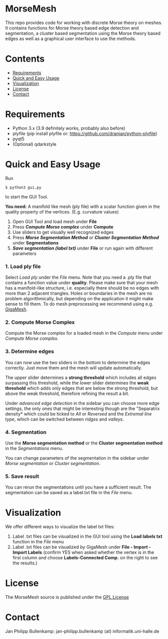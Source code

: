 # MorseMesh

This repo provides code for working with discrete Morse theory on meshes. It contains functions for Morse theory based edge detection and segmentation, a cluster based segmentation using the Morse theory based edges as well as a graphical user interface to use the methods.

# Contents
- [Requirements](#requirements)
- [Quick and Easy Usage](#quick-and-easy-usage)
- [Visualization](#visualization)
- [License](#license)
- [Contact](#contact)

# Requirements

- Python 3.x (3.9 definitely works, probably also before)
- plyfile (pip install plyfile or: https://github.com/dranjan/python-plyfile)
- pyqt5 
- (Optional) qdarkstyle 


# Quick and Easy Usage

Run

```
$ python3 gui.py
```
to start the GUI Tool.

**You need:** A manifold like mesh (ply file) with a scalar function given in the quality 
property of the vertices. (E.g. curvature values)

1. Open GUI Tool and load mesh under **File**
2. Press ***Compute Morse complex*** under **Compute**
3. Use sliders to get visually well recognized edges
4. Press ***Morse Segmentation Method*** or ***Cluster Segmentation Method*** 
under **Segmentations**
5. ***Save segmentation (label txt)*** under **File** or run again with different 
parameters

### **1. Load ply file**

Select *Load ply* under the *File* menu. Note that you need a .ply file that contains 
a function value under **quality**.
Please make sure that your mesh has a manifold-like structure, i.e. especially there 
should be no edges with more than 2 adjacent triangles. Holes or boundaries in the
mesh are no problem algorithmically, but depending on the application it might make 
sense to fill them.
To do mesh preprocessing we recommend using e.g. [GigaMesh](https://gigamesh.eu/).

### **2. Compute Morse Complex**

Compute the Morse complex for a loaded mesh in the *Compute* menu under 
*Compute Morse complex*.

### **3. Determine edges**

You can now use the two sliders in the bottom to determine the edges correctly. Just
move them and the mesh will update automatically. 

The upper slider determines a **strong threshold** which includes all edges surpassing this 
threshold, while the lower slider determines the **weak threshold** which adds only edges 
that are below the strong threshold, but above the weak threshold, therefore refining 
the result a bit.

Under *advanced edge detection* in the sidebar you can choose more edge settings, the 
only ones that might be interesting though are the "Separatrix density* which could be 
ticked to *All* or *Reversed* and the *Extremal line type*, which can be switched 
between *ridges* and *valleys*. 
### **4. Segmentation**

Use the **Morse segmentation method** or the **Cluster segmentation method** in the 
*Segmentations* menu. 

You can change parameters of the segmentation in the sidebar under *Morse segmentation* 
or *Cluster segmentation*.

### **5. Save result**

You can rerun the segmentations until you have a sufficient result. The segmentation 
can be saved as a label.txt file in the *File* menu.

# Visualization
We offer different ways to visualize the label txt files: 
1. Label .txt files can be visualized in the GUI tool using the **Load labels txt** function in the *File* menu
2. Label .txt files can be visualized by GigaMesh under **File - Import - Import Labels** (confirm YES when asked whether the vertex is in the first column and choose **Labels-Connected Comp.** on the right to see the results.)

# License

The MorseMesh source is published under the [GPL License](https://www.gnu.org/licenses/gpl-3.0.de.html)

# Contact

Jan Philipp Bullenkamp: jan-philipp.bullenkamp (at) informatik.uni-halle.de